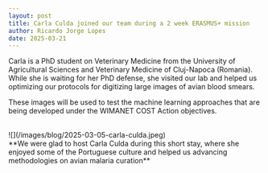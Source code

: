 ```yaml
---
layout: post
title: Carla Culda joined our team during a 2 week ERASMUS+ mission
author: Ricardo Jorge Lopes
date: 2025-03-21
---
```


Carla is a PhD student on Veterinary Medicine from the University of Agricultural Sciences and Veterinary Medicine of Cluj-Napoca (Romania). While she is waiting for her PhD defense, she visited our lab and helped us optimizing our protocols for digitizing large images of avian blood smears.

These images will be used to test the machine learning approaches that are being developed under the WIMANET COST Action objectives.

<br>
![](/images/blog/2025-03-05-carla-culda.jpeg)
<br>
**We were glad to host Carla Culda during this short stay, where she enjoyed some of the Portuguese culture and helped us advancing methodologies on avian malaria curation**

